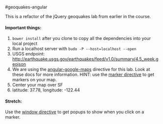 #geoquakes-angular

This is a refactor of the jQuery geoquakes lab from earlier in the course.


#### Important things:
1. `bower install` after you clone to copy all the dependencies into your local project
1. Run a localhost server with `budo -P --host=localhost --open`
1. USGS endpoint: http://earthquake.usgs.gov/earthquakes/feed/v1.0/summary/4.5_week.geojson
1. We are using the [angular-google-maps](https://angular-ui.github.io/angular-google-maps/#!/) directive for this lab. Look at these docs for more information. HINT: use the [marker directive](https://angular-ui.github.io/angular-google-maps/#!/api/marker) to get markers on your map.
1. Center your map over SF
  1. latitude:  37.78, longitude: -122.44

#### Stretch:
Use the [window directive](https://angular-ui.github.io/angular-google-maps/#!/api/window) to get popups to show when you click on a marker.
